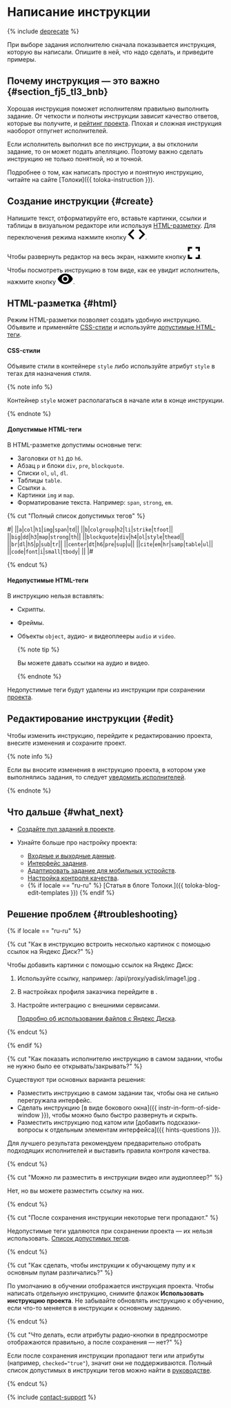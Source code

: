 # Написание инструкции

{% include [deprecate](../../_includes/deprecate.md) %}

При выборе задания исполнителю сначала показывается инструкция, которую вы написали. Опишите в ней, что надо сделать, и приведите примеры.

## Почему инструкция — это важно {#section_fj5_tl3_bnb}

Хорошая инструкция поможет исполнителям правильно выполнить задание. От четкости и полноты инструкции зависит качество ответов, которые вы получите, и [рейтинг проекта](project_rating_stat.md). Плохая и сложная инструкция наоборот отпугнет исполнителей.

Если исполнитель выполнил все по инструкции, а вы отклонили задание, то он может подать апелляцию. Поэтому важно сделать инструкцию не только понятной, но и точной.

Подробнее о том, как написать простую и понятную инструкцию, читайте на сайте [Толоки]({{ toloka-instruction }}).

## Создание инструкции {#create}

Напишите текст, отформатируйте его, вставьте картинки, ссылки и таблицы в визуальном редакторе или используя [HTML-разметку](#html). Для переключения режима нажмите кнопку ![](../_images/code.svg).

Чтобы развернуть редактор на весь экран, нажмите кнопку ![](../_images/fullscreen.svg).

Чтобы посмотреть инструкцию в том виде, как ее увидит исполнитель, нажмите кнопку ![](../_images/preview.svg).

## HTML-разметка {#html}

Режим HTML-разметки позволяет создать удобную инструкцию. Объявите и применяйте [CSS-стили](#css) и используйте [допустимые HTML-теги](#html-yes).

#### CSS-стили

Объявите стили в контейнере `style` либо используйте атрибут `style` в тегах для назначения стиля.

{% note info %}

Контейнер `style` может располагаться в начале или в конце инструкции.

{% endnote %}

#### Допустимые HTML-теги

В HTML-разметке допустимы основные теги:

- Заголовки от `h1` до `h6`.
- Абзац `p` и блоки `div`, `pre`, `blockquote`.
- Списки `ol`, `ul`, `dl`.
- Таблицы `table`.
- Ссылки `a`.
- Картинки `img` и `map`.
- Форматирование текста. Например: `span`, `strong`, `em`.

{% cut "Полный список допустимых тегов" %}

#|
||`a`|`col`|`h1`|`img`|`span`|`td`||
||`b`|`colgroup`|`h2`|`li`|`strike`|`tfoot`||
||`big`|`dd`|`h3`|`map`|`strong`|`th`||
||`blockquote`|`div`|`h4`|`ol`|`style`|`thead`||
||`br`|`dl`|`h5`|`p`|`sub`|`tr`||
||`center`|`dt`|`h6`|`pre`|`sup`|`u`||
||`cite`|`em`|`hr`|`samp`|`table`|`ul`||
||`code`|`font`|`i`|`small`|`tbody`| ||
|#

{% endcut %}

#### Недопустимые HTML-теги

В инструкцию нельзя вставлять:

- Скрипты.
- Фреймы.
- Объекты `object`, аудио- и видеоплееры `audio` и `video`.

    {% note tip %}

    Вы можете давать ссылки на аудио и видео.

    {% endnote %}

Недопустимые теги будут удалены из инструкции при сохранении [проекта](../../glossary.md#project).

## Редактирование инструкции {#edit}

Чтобы изменить инструкцию, перейдите к редактированию проекта, внесите изменения и сохраните проект.

{% note info %}

Если вы вносите изменения в инструкцию проекта, в котором уже выполнялись задания, то следует [уведомить исполнителей](qa-assign.md).

{% endnote %}

## Что дальше {#what_next}

- [Создайте пул заданий в проекте](pool-main.md).
- Узнайте больше про настройку проекта:

    - [Входные и выходные данные](incoming.md).
    - [Интерфейс задания](spec.md).
    - [Адаптировать задание для мобильных устройств](mobile.md).
    - [Настройка контроля качества](project-qa.md).
    - {% if locale == "ru-ru" %} [Статья в блоге Толоки.]({{ toloka-blog-edit-templates }}) {% endif %}

## Решение проблем {#troubleshooting}

{% if locale == "ru-ru" %}

{% cut "Как в инструкцию встроить несколько картинок с помощью ссылок на Яндекс Диск?" %}

Чтобы добавить картинки с помощью ссылок на Яндекс Диск:

1. Используйте ссылку, например: /api/proxy/yadisk/image1.jpg .
1. В настройках профиля заказчика перейдите в .
1. Настройте интеграцию с внешними сервисами.

    [Подробно об использовании файлов с Яндекс Диска](prepare-data.md).

{% endcut %}

{% endif %}

{% cut "Как показать исполнителю инструкцию в самом задании, чтобы не нужно было ее открывать/закрывать?" %}

Существуют три основных варианта решения:

- Разместить инструкцию в самом задании так, чтобы она не сильно перегружала интерфейс.
- Сделать инструкцию [в виде бокового окна]({{ instr-in-form-of-side-window }}), чтобы можно было быстро развернуть и скрыть.
- Разместить инструкцию под катом или [добавить подсказки-вопросы к отдельным элементам интерфейса]({{ hints-questions }}).

Для лучшего результата рекомендуем предварительно отобрать подходящих исполнителей и выставить правила контроля качества.

{% endcut %}

{% cut "Можно ли разместить в инструкции видео или аудиоплеер?" %}

Нет, но вы можете разместить ссылку на них.

{% endcut %}

{% cut "После сохранения инструкции некоторые теги пропадают." %}

Недопустимые теги удаляются при сохранении проекта — их нельзя использовать. [Список допустимых тегов](instruction.md#html).

{% endcut %}

{% cut "Как сделать, чтобы инструкции к обучающему пулу и к основным пулам различались?" %}

По умолчанию в обучении отображается инструкция проекта. Чтобы написать отдельную инструкцию, снимите флажок **Использовать инструкцию проекта**. Не забывайте обновлять инструкцию к обучению, если что-то меняется в инструкции к основному заданию.

{% endcut %}

{% cut "Что делать, если атрибуты радио-кнопки в предпросмотре отображаются правильно, а после сохранения — нет?" %}

Если после сохранения инструкции пропадают теги или атрибуты (например, `checked="true"`), значит они не поддерживаются. Полный список допустимых в инструкции тегов можно найти в [руководстве](instruction.md#html-yes).

{% endcut %}

{% include [contact-support](../_includes/contact-support.md) %}